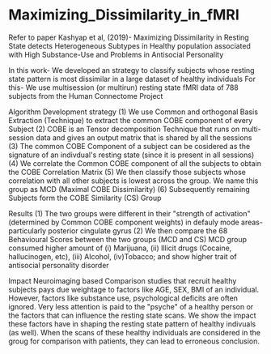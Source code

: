# Maximizing_Dissimilarity_in_fMRI
Refer to paper Kashyap et al, (2019)- Maximizing Dissimilarity in Resting State detects Heterogeneous Subtypes in Healthy population associated with High Substance-Use and Problems in Antisocial Personality

In this work- We developed an strategy to classify subjects whose resting state pattern is most dissimilar in a large dataset of healthy individuals
For this- We use multisession (or multirun) resting state fMRI data of 788 subjects from the Human Connectome Project

Algorithm Development strategy
(1) We use Common and orthogonal Basis Extraction (Technique) to extract the common COBE component of every Subject
(2) COBE is an Tensor decomposition Technique that runs on multi-session data and gives an output matrix that is shared by all the sessions
(3) The common COBE Component of a subject can be cosidered as the signature of an indivdual's resting state (since it is present in all sessions)
(4) We correlate the Common COBE component of all the subjects to obtain the COBE Correlation Matrix
(5) We then classify those subjects whose correlation with all other subjects is lowest across the group. We name this group as MCD (Maximal COBE Dissimilarity)
(6) Subsequently remaining Subjects form the COBE Similarity (CS) Group

Results
(1) The two groups were different in their "strength of activation" (determined by Common COBE component weights) in defauly mode areas- particularly posterior cingulate gyrus
(2) We then compare the 68 Behavioural Scores between the two groups (MCD and CS)
    MCD group consumed higher amount of (i) Marijuana, (ii) Illicit drugs (Cocaine, hallucinogen, etc), (iii) Alcohol, (iv)Tobacco; and
    show higher trait of antisocial personality disorder
    
Impact
Neuroimaging based Comparison studies that recruit healthy subjects pays due weightage to factors like AGE, SEX, BMI of an individual.
However, factors like substance use, psychological deficits are often ignored. Very less attention is paid to the "psyche" of a healthy 
person or the factors that can influence the resting state scans.
We show the impact these factors have in shaping the resting state pattern of healthy indivuals (as well). When the scans of these
healthy individuals are considered in the groug for comparison with patients, they can lead to erroneous conclusion.
     

